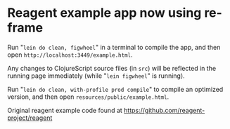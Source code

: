 # Reagent example app now using re-frame

Run "`lein do clean, figwheel`" in a terminal to compile the app, and then open `http://localhost:3449/example.html`.

Any changes to ClojureScript source files (in `src`) will be reflected in the running page immediately (while "`lein figwheel`" is running).

Run "`lein do clean, with-profile prod compile`" to compile an optimized version, and then open `resources/public/example.html`.

Original reagent example code found at https://github.com/reagent-project/reagent
